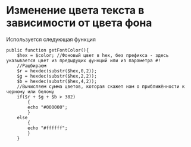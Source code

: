 # Изменение цвета текста в зависимости от цвета фона
Используется следующая функция

```
public function getFontColor(){
	$hex = $color; //Фоновый цвет в hex, без префикса - здесь указывается цвет из предыдущих функций или из параметра #!
	//Ращбираем 
	$r = hexdec(substr($hex,0,2));
	$g = hexdec(substr($hex,2,2));
	$b = hexdec(substr($hex,4,2));
	//Вычисляем сумма цветов, которая скажет нам о приближённости к черному или белому 
	if($r + $g + $b > 382)
		{
    	echo "#000000";
		}
	else
		{
		echo "#ffffff";
		}
	}
```
